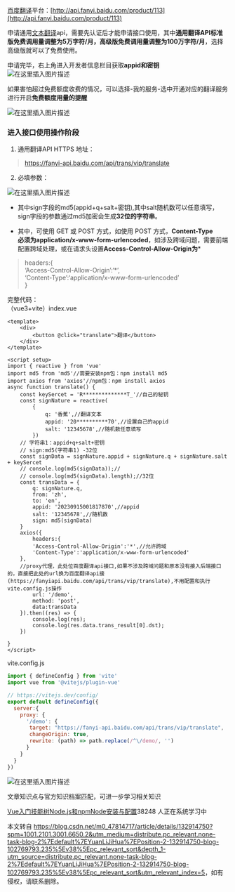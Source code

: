  

[百度翻译](https://so.csdn.net/so/search?q=%E7%99%BE%E5%BA%A6%E7%BF%BB%E8%AF%91&spm=1001.2101.3001.7020)平台：[http://api.fanyi.baidu.com/product/113](http://api.fanyi.baidu.com/product/113)

申请通用[文本翻译](https://so.csdn.net/so/search?q=%E6%96%87%E6%9C%AC%E7%BF%BB%E8%AF%91&spm=1001.2101.3001.7020)api，需要先认证后才能申请接口使用，其中**通用翻译API标准版免费调用量调整为5万字符/月，高级版免费调用量调整为100万字符/月**，选择高级版就可以了免费使用。

申请完毕，右上角进入开发者信息栏目获取**appid和密钥**  
![在这里插入图片描述](https://img-blog.csdnimg.cn/aa5dd6bbfb3d4235ab8e7051e220f4ad.png)

如果害怕超过免费额度收费的情况，可以选择-我的服务-选中开通对应的翻译服务进行开启**免费额度用量的提醒**

![在这里插入图片描述](https://img-blog.csdnimg.cn/2fdcbdb1f17f454680d99b581b54e351.png)

### 进入接口使用操作阶段

1.  通用翻译API HTTPS 地址：

> https://fanyi-api.baidu.com/api/trans/vip/translate

2.  必填参数：

![在这里插入图片描述](https://img-blog.csdnimg.cn/42a1e64ea4cc4fa2b964b06f7a9f306c.png)

*   其中sign字段的md5(appid+q+salt+密钥),其中salt随机数可以任意填写，sign字段的参数通过md5加密会生成**32位的字符串**。
    
*   其中，可使用 GET 或 POST 方式，如使用 POST 方式，**Content-Type  
    必须为application/x-www-form-urlencoded**，如涉及跨域问题，需要前端配置跨域处理，或在请求头设置**Access-Control-Allow-Origin为**\*
    

> headers:{  
> ‘Access-Control-Allow-Origin’:‘\*’,  
> ‘Content-Type’:‘application/x-www-form-urlencoded’  
> }

完整代码：  
（vue3+vite）index.vue

```vue
<template>
	<div>
		<button @click="translate">翻译</button>
	</div>
</template>
```


```vue
<script setup>
import { reactive } from 'vue'
import md5 from 'md5'//需要安装npm包：npm install md5
import axios from 'axios'//npm包：npm install axios
async function translate() {
    const keySercet = 'R**************T_'//自己的秘钥
    const signNature = reactive(
        {
            q: '香蕉',//翻译文本
            appid: '20**********70',//设置自己的appid
            salt: '12345678',//随机数任意填写
        })
    // 字符串1：appid+q+salt+密钥
    // sign:md5(字符串1) -32位
    const signData = signNature.appid + signNature.q + signNature.salt + keySercet
    // console.log(md5(signData));//
    // console.log(md5(signData).length);//32位
    const transData = {
        q: signNature.q,
        from: 'zh',
        to: 'en',
        appid: '20230915001817870',//appid
        salt: '12345678',//随机数
        sign: md5(signData)
    }
    axios({
        headers:{
		'Access-Control-Allow-Origin':'*',//允许跨域
        'Content-Type':'application/x-www-form-urlencoded'
    },
    //proxy代理，此处位百度翻译api接口,如果不涉及跨域问题和原本没有接入后端接口		   的，直接把此处的url换为百度翻译api接(https://fanyiapi.baidu.com/api/trans/vip/translate),不用配置和执行vite.config.js操作
        url: '/demo',
        method: 'post',
        data:transData
    }).then((res) => {
        console.log(res);
        console.log(res.data.trans_result[0].dst);
    })

}
</script>
```


vite.config.js

```js
import { defineConfig } from 'vite'
import vue from '@vitejs/plugin-vue'

// https://vitejs.dev/config/
export default defineConfig({
  server:{
    proxy: { 
      '/demo': {
       target: "https://fanyi-api.baidu.com/api/trans/vip/translate",
       changeOrigin: true,
       rewrite: (path) => path.replace(/^\/demo/, '')
      }
    }
  }
})
```


![在这里插入图片描述](https://img-blog.csdnimg.cn/f4aea777a8284d8888923b9c217164e2.png)

 

文章知识点与官方知识档案匹配，可进一步学习相关知识

[Vue入门技能树](https://edu.csdn.net/skill/vue/vue-8b655094a3f04f89be87fceae83515db?utm_source=csdn_ai_skill_tree_blog)[Node.js和npm](https://edu.csdn.net/skill/vue/vue-8b655094a3f04f89be87fceae83515db?utm_source=csdn_ai_skill_tree_blog)[Node安装与配置](https://edu.csdn.net/skill/vue/vue-8b655094a3f04f89be87fceae83515db?utm_source=csdn_ai_skill_tree_blog)38248 人正在系统学习中

本文转自 <https://blog.csdn.net/m0_47814717/article/details/132914750?spm=1001.2101.3001.6650.2&utm_medium=distribute.pc_relevant.none-task-blog-2%7Edefault%7EYuanLiJiHua%7EPosition-2-132914750-blog-102769793.235%5Ev38%5Epc_relevant_sort&depth_1-utm_source=distribute.pc_relevant.none-task-blog-2%7Edefault%7EYuanLiJiHua%7EPosition-2-132914750-blog-102769793.235%5Ev38%5Epc_relevant_sort&utm_relevant_index=5>，如有侵权，请联系删除。